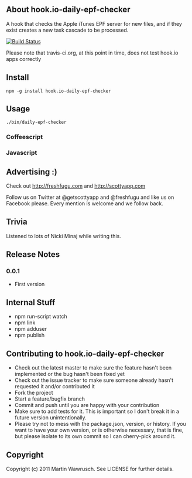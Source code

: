 ## About hook.io-daily-epf-checker

A hook that checks the Apple iTunes EPF server for new files, and if they exist creates a new task cascade to be processed.


[![Build Status](https://secure.travis-ci.org/freshfugu/hook.io-daily-epf-checker.png)](http://travis-ci.org/freshfugu/hook.io-daily-epf-checker)

Please note that travis-ci.org, at this point in time, does not test hook.io apps correctly

## Install

	npm -g install hook.io-daily-epf-checker

## Usage

	./bin/daily-epf-checker 


### Coffeescript

    
### Javascript


## Advertising :)

Check out http://freshfugu.com and http://scottyapp.com

Follow us on Twitter at @getscottyapp and @freshfugu and like us on Facebook please. Every mention is welcome and we follow back.

## Trivia

Listened to lots of Nicki Minaj while writing this.

## Release Notes

### 0.0.1
* First version

## Internal Stuff

* npm run-script watch
* npm link
* npm adduser
* npm publish

## Contributing to hook.io-daily-epf-checker
 
* Check out the latest master to make sure the feature hasn't been implemented or the bug hasn't been fixed yet
* Check out the issue tracker to make sure someone already hasn't requested it and/or contributed it
* Fork the project
* Start a feature/bugfix branch
* Commit and push until you are happy with your contribution
* Make sure to add tests for it. This is important so I don't break it in a future version unintentionally.
* Please try not to mess with the package.json, version, or history. If you want to have your own version, or is otherwise necessary, that is fine, but please isolate to its own commit so I can cherry-pick around it.

## Copyright

Copyright (c) 2011 Martin Wawrusch. See LICENSE for
further details.


